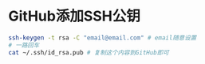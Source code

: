 # GitHub添加SSH公钥

```zsh
ssh-keygen -t rsa -C "email@email.com" # email随意设置
# 一路回车
cat ~/.ssh/id_rsa.pub # 复制这个内容到GitHub即可
```

